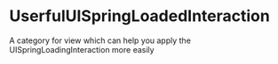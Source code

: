 # UserfulUISpringLoadedInteraction
A category for view which can help you apply the UISpringLoadingInteraction more easily
